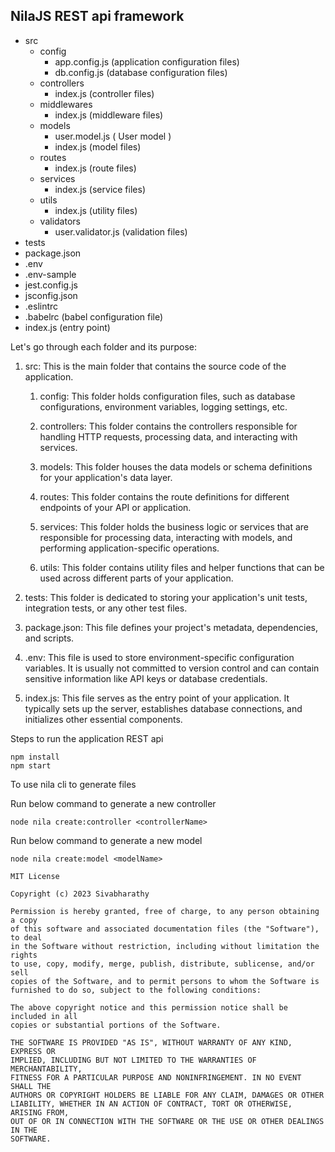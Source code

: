 


## NilaJS REST api framework

- src
  - config
    - app.config.js (application configuration files)
    - db.config.js (database configuration files)
  - controllers
    - index.js (controller files)
  - middlewares
    - index.js (middleware files)
  - models
    - user.model.js ( User model )
    - index.js (model files)
  - routes
    - index.js (route files)
  - services
    - index.js (service files)
  - utils
    - index.js (utility files)  
  - validators
    - user.validator.js (validation files)
- tests
- package.json
- .env
- .env-sample
- jest.config.js
- jsconfig.json
- .eslintrc
- .babelrc (babel configuration file)
- index.js (entry point)


Let's go through each folder and its purpose:

1. src: This is the main folder that contains the source code of the application.

    1. config: This folder holds configuration files, such as database configurations, environment variables, logging settings, etc.

    2. controllers: This folder contains the controllers responsible for handling HTTP requests, processing data, and interacting with services.

    3. models: This folder houses the data models or schema definitions for your application's data layer.

    4. routes: This folder contains the route definitions for different endpoints of your API or application.

    5. services: This folder holds the business logic or services that are responsible for processing data, interacting with models, and performing application-specific operations.

    6. utils: This folder contains utility files and helper functions that can be used across different parts of your application.

2. tests: This folder is dedicated to storing your application's unit tests, integration tests, or any other test files.

3. package.json: This file defines your project's metadata, dependencies, and scripts.

4. .env: This file is used to store environment-specific configuration variables. It is usually not committed to version control and can contain sensitive information like API keys or database credentials.

5. index.js: This file serves as the entry point of your application. It typically sets up the server, establishes database connections, and initializes other essential components.

Steps to run the application REST api 
```
npm install
npm start
```

To use nila cli to generate files 

Run below command to generate a new controller 

```
node nila create:controller <controllerName>
```

Run below command to generate a new model 

```
node nila create:model <modelName>
```

```
MIT License

Copyright (c) 2023 Sivabharathy

Permission is hereby granted, free of charge, to any person obtaining a copy
of this software and associated documentation files (the "Software"), to deal
in the Software without restriction, including without limitation the rights
to use, copy, modify, merge, publish, distribute, sublicense, and/or sell
copies of the Software, and to permit persons to whom the Software is
furnished to do so, subject to the following conditions:

The above copyright notice and this permission notice shall be included in all
copies or substantial portions of the Software.

THE SOFTWARE IS PROVIDED "AS IS", WITHOUT WARRANTY OF ANY KIND, EXPRESS OR
IMPLIED, INCLUDING BUT NOT LIMITED TO THE WARRANTIES OF MERCHANTABILITY,
FITNESS FOR A PARTICULAR PURPOSE AND NONINFRINGEMENT. IN NO EVENT SHALL THE
AUTHORS OR COPYRIGHT HOLDERS BE LIABLE FOR ANY CLAIM, DAMAGES OR OTHER
LIABILITY, WHETHER IN AN ACTION OF CONTRACT, TORT OR OTHERWISE, ARISING FROM,
OUT OF OR IN CONNECTION WITH THE SOFTWARE OR THE USE OR OTHER DEALINGS IN THE
SOFTWARE.
```